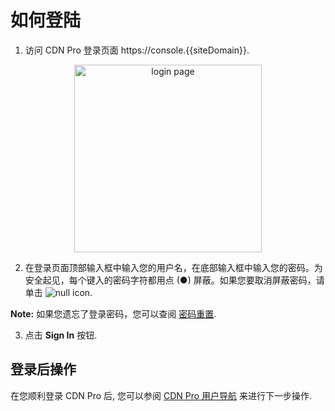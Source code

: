 # 如何登陆

1. 访问 CDN Pro 登录页面 https://console.{{siteDomain}}.

<p align=center><img src="/docs/resources/images/accessing-portal/portal-login.png" alt="login page" width="300"></p>

2. 在登录页面顶部输入框中输入您的用户名，在底部输入框中输入您的密码。为安全起见，每个键入的密码字符都用点 (●) 屏蔽。如果您要取消屏蔽密码，请单击 ![null](</docs/resources/images/accessing-portal/eye-icon.png>) icon.

<strong>Note:</strong> 如果您遗忘了登录密码，您可以查阅 [密码重置](</docs/portal/accessing-portal/forgot-password.md>).

3. 点击 **Sign In** 按钮.

## 登录后操作

在您顺利登录 CDN Pro 后, 您可以参阅 [CDN Pro 用户导航](</docs/portal/accessing-portal/navigating-ui.md>) 来进行下一步操作.
